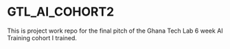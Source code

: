 # GTL_AI_COHORT2
This is  project work repo for the final pitch of the Ghana Tech Lab 6 week AI Training cohort I trained.  

